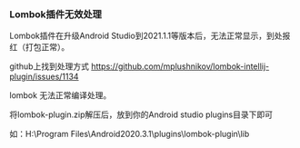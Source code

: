 ###  Lombok插件无效处理

Lombok插件在升级Android Studio到2021.1.1等版本后，无法正常显示，到处报红（打包正常）。

github上找到处理方式
https://github.com/mplushnikov/lombok-intellij-plugin/issues/1134

lombok 无法正常编译处理。

将lombok-plugin.zip解压后，放到你的Android studio plugins目录下即可

如：H:\Program Files\Android2020.3.1\plugins\lombok-plugin\lib



